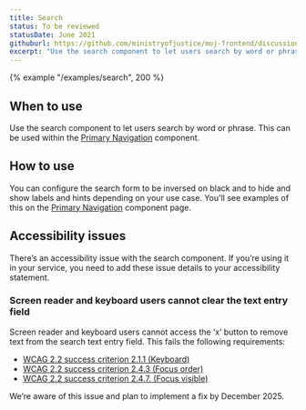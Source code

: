 ```yaml
---
title: Search
status: To be reviewed
statusDate: June 2021
githuburl: https://github.com/ministryofjustice/moj-frontend/discussions/712
excerpt: "Use the search component to let users search by word or phrase."
---
```


{% example "/examples/search", 200 %}

## When to use

Use the search component to let users search by word or phrase. This can be used within the [Primary Navigation](/components/primary-navigation/) component.

## How to use

You can configure the search form to be inversed on black and to hide and show labels and hints depending on your use case. You'll see examples of this on the [Primary Navigation](/components/primary-navigation) component page.

## Accessibility issues

There’s an accessibility issue with the search component. If you’re using it in your service, you need to add these issue details to your accessibility statement.

### Screen reader and keyboard users cannot clear the text entry field

Screen reader and keyboard users cannot access the ‘x’ button to remove text from the search text entry field. This fails the following requirements:

- [WCAG 2.2 success criterion 2.1.1 (Keyboard)](https://www.w3.org/TR/WCAG22/#keyboard)
- [WCAG 2.2 success criterion 2.4.3 (Focus order)](https://www.w3.org/TR/WCAG22/#focus-order)
- [WCAG 2.2 success criterion 2.4.7. (Focus visible)](https://www.w3.org/TR/WCAG22/#focus-visible)

We’re aware of this issue and plan to implement a fix by December 2025.
